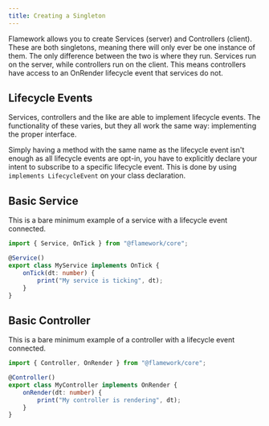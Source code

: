 ```yaml
---
title: Creating a Singleton
---
```

Flamework allows you to create Services (server) and Controllers (client). These are both singletons, meaning there will only ever be one instance of them. The only difference between the two is where they run. Services run on the server, while controllers run on the client. This means controllers have access to an OnRender lifecycle event that services do not.

## Lifecycle Events
Services, controllers and the like are able to implement lifecycle events. The functionality of these varies, but they all work the same way: implementing the proper interface.

Simply having a method with the same name as the lifecycle event isn't enough as all lifecycle events are opt-in, you have to explicitly declare your intent to subscribe to a specific lifecycle event. This is done by using `implements LifecycleEvent` on your class declaration.

## Basic Service

This is a bare minimum example of a service with a lifecycle event connected.

```ts
import { Service, OnTick } from "@flamework/core";

@Service()
export class MyService implements OnTick {
	onTick(dt: number) {
		print("My service is ticking", dt);
	}
}
```

## Basic Controller

This is a bare minimum example of a controller with a lifecycle event connected.

```ts
import { Controller, OnRender } from "@flamework/core";

@Controller()
export class MyController implements OnRender {
	onRender(dt: number) {
		print("My controller is rendering", dt);
	}
}
```
